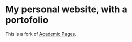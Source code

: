 
# My personal website, with a portofolio
This is a fork of [Academic Pages](https://academicpages.github.io/).
